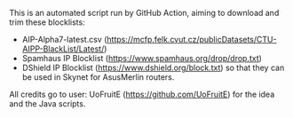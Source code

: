 This is an automated script run by GitHub Action, aiming to download and trim these blocklists:
- AIP-Alpha7-latest.csv (https://mcfp.felk.cvut.cz/publicDatasets/CTU-AIPP-BlackList/Latest/)
- Spamhaus IP Blocklist (https://www.spamhaus.org/drop/drop.txt)
- DShield IP Blocklist (https://www.dshield.org/block.txt)
so that they can be used in Skynet for AsusMerlin routers.

All credits go to user: UoFruitE (https://github.com/UoFruitE) for the idea and the Java scripts.
